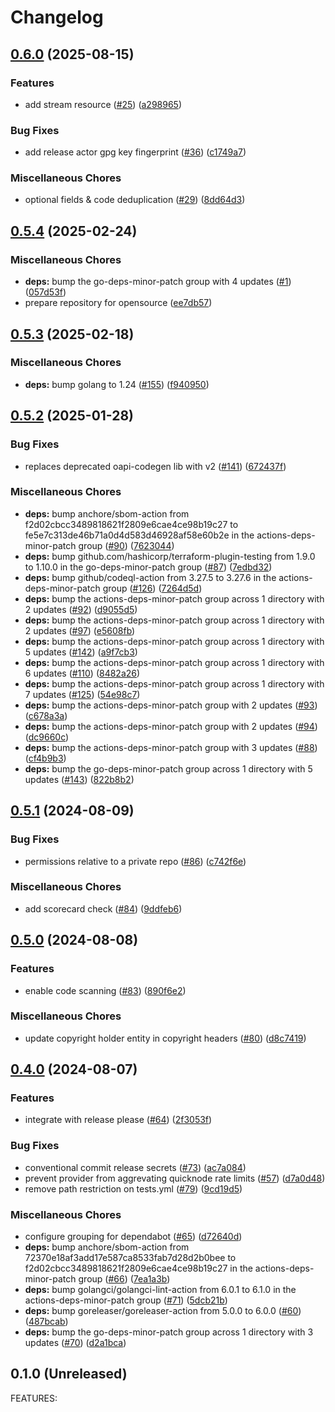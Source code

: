 # Changelog

## [0.6.0](https://github.com/circlefin/terraform-provider-quicknode/compare/v0.5.4...v0.6.0) (2025-08-15)


### Features

* add stream resource  ([#25](https://github.com/circlefin/terraform-provider-quicknode/issues/25)) ([a298965](https://github.com/circlefin/terraform-provider-quicknode/commit/a2989659d5dceba35bd6dce6f5648badb172485c))


### Bug Fixes

* add release actor gpg key fingerprint ([#36](https://github.com/circlefin/terraform-provider-quicknode/issues/36)) ([c1749a7](https://github.com/circlefin/terraform-provider-quicknode/commit/c1749a7d337228ad701e7e759e5e2b4226970ec5))


### Miscellaneous Chores

* optional fields & code deduplication ([#29](https://github.com/circlefin/terraform-provider-quicknode/issues/29)) ([8dd64d3](https://github.com/circlefin/terraform-provider-quicknode/commit/8dd64d3c7ddbc841c05f381c0c323e738a91e744))

## [0.5.4](https://github.com/circlefin/terraform-provider-quicknode/compare/v0.5.3...v0.5.4) (2025-02-24)


### Miscellaneous Chores

* **deps:** bump the go-deps-minor-patch group with 4 updates ([#1](https://github.com/circlefin/terraform-provider-quicknode/issues/1)) ([057d53f](https://github.com/circlefin/terraform-provider-quicknode/commit/057d53f0818180da856584f20637e76753c671e1))
* prepare repository for opensource ([ee7db57](https://github.com/circlefin/terraform-provider-quicknode/commit/ee7db5791883e89fc5812b17c586fab29827d3b2))

## [0.5.3](https://github.com/circlefin/terraform-provider-quicknode/compare/v0.5.2...v0.5.3) (2025-02-18)


### Miscellaneous Chores

* **deps:** bump golang to 1.24 ([#155](https://github.com/circlefin/terraform-provider-quicknode/issues/155)) ([f940950](https://github.com/circlefin/terraform-provider-quicknode/commit/f940950db96f1630e0303fa592ba476346522a82))

## [0.5.2](https://github.com/circlefin/terraform-provider-quicknode/compare/v0.5.1...v0.5.2) (2025-01-28)


### Bug Fixes

* replaces deprecated oapi-codegen lib with v2 ([#141](https://github.com/circlefin/terraform-provider-quicknode/issues/141)) ([672437f](https://github.com/circlefin/terraform-provider-quicknode/commit/672437fe5c567a49798bc3c78595101f00a3f47d))


### Miscellaneous Chores

* **deps:** bump anchore/sbom-action from f2d02cbcc3489818621f2809e6cae4ce98b19c27 to fe5e7c313de46b71a0d4d583d46928af58e60b2e in the actions-deps-minor-patch group ([#90](https://github.com/circlefin/terraform-provider-quicknode/issues/90)) ([7623044](https://github.com/circlefin/terraform-provider-quicknode/commit/76230441a0e1494de65e5cdd6df96ddcd146ba2d))
* **deps:** bump github.com/hashicorp/terraform-plugin-testing from 1.9.0 to 1.10.0 in the go-deps-minor-patch group ([#87](https://github.com/circlefin/terraform-provider-quicknode/issues/87)) ([7edbd32](https://github.com/circlefin/terraform-provider-quicknode/commit/7edbd3207d12c70f2b87a9fdd9130159262dea6c))
* **deps:** bump github/codeql-action from 3.27.5 to 3.27.6 in the actions-deps-minor-patch group ([#126](https://github.com/circlefin/terraform-provider-quicknode/issues/126)) ([7264d5d](https://github.com/circlefin/terraform-provider-quicknode/commit/7264d5dbe134d8268ff83256cc020c32e8d594d1))
* **deps:** bump the actions-deps-minor-patch group across 1 directory with 2 updates ([#92](https://github.com/circlefin/terraform-provider-quicknode/issues/92)) ([d9055d5](https://github.com/circlefin/terraform-provider-quicknode/commit/d9055d5a7252567026ddaf63fb62726cee179a22))
* **deps:** bump the actions-deps-minor-patch group across 1 directory with 2 updates ([#97](https://github.com/circlefin/terraform-provider-quicknode/issues/97)) ([e5608fb](https://github.com/circlefin/terraform-provider-quicknode/commit/e5608fbb6e9adbbd8bb9b570db0140604b599a48))
* **deps:** bump the actions-deps-minor-patch group across 1 directory with 5 updates ([#142](https://github.com/circlefin/terraform-provider-quicknode/issues/142)) ([a9f7cb3](https://github.com/circlefin/terraform-provider-quicknode/commit/a9f7cb3522fe59f70675e4bbbd09ee3af1a195f9))
* **deps:** bump the actions-deps-minor-patch group across 1 directory with 6 updates ([#110](https://github.com/circlefin/terraform-provider-quicknode/issues/110)) ([8482a26](https://github.com/circlefin/terraform-provider-quicknode/commit/8482a264636702fc797793a9f65f2764e8123d35))
* **deps:** bump the actions-deps-minor-patch group across 1 directory with 7 updates ([#125](https://github.com/circlefin/terraform-provider-quicknode/issues/125)) ([54e98c7](https://github.com/circlefin/terraform-provider-quicknode/commit/54e98c7a7c3c22beee255d89c97022654fd9a4fb))
* **deps:** bump the actions-deps-minor-patch group with 2 updates ([#93](https://github.com/circlefin/terraform-provider-quicknode/issues/93)) ([c678a3a](https://github.com/circlefin/terraform-provider-quicknode/commit/c678a3a2d87b08a76dce4b1d08ab6b10840f2dc0))
* **deps:** bump the actions-deps-minor-patch group with 2 updates ([#94](https://github.com/circlefin/terraform-provider-quicknode/issues/94)) ([dc9660c](https://github.com/circlefin/terraform-provider-quicknode/commit/dc9660c90ae8196ead0a960cc25409830ba433b2))
* **deps:** bump the actions-deps-minor-patch group with 3 updates ([#88](https://github.com/circlefin/terraform-provider-quicknode/issues/88)) ([cf4b9b3](https://github.com/circlefin/terraform-provider-quicknode/commit/cf4b9b3a4a8e094210ef24c245727c54da19cbe3))
* **deps:** bump the go-deps-minor-patch group across 1 directory with 5 updates ([#143](https://github.com/circlefin/terraform-provider-quicknode/issues/143)) ([822b8b2](https://github.com/circlefin/terraform-provider-quicknode/commit/822b8b253d781f27540ce5190624c703d61f1683))

## [0.5.1](https://github.com/circlefin/terraform-provider-quicknode/compare/v0.5.0...v0.5.1) (2024-08-09)


### Bug Fixes

* permissions relative to a private repo ([#86](https://github.com/circlefin/terraform-provider-quicknode/issues/86)) ([c742f6e](https://github.com/circlefin/terraform-provider-quicknode/commit/c742f6ef36b864235e573ad91d1bb0294621ea82))


### Miscellaneous Chores

* add scorecard check ([#84](https://github.com/circlefin/terraform-provider-quicknode/issues/84)) ([9ddfeb6](https://github.com/circlefin/terraform-provider-quicknode/commit/9ddfeb6103a93b11f2953c8ad47274e4d4fe2244))

## [0.5.0](https://github.com/circlefin/terraform-provider-quicknode/compare/v0.4.0...v0.5.0) (2024-08-08)


### Features

* enable code scanning ([#83](https://github.com/circlefin/terraform-provider-quicknode/issues/83)) ([890f6e2](https://github.com/circlefin/terraform-provider-quicknode/commit/890f6e27d1a5da75b50d88d425902cf3efbb0424))


### Miscellaneous Chores

* update copyright holder entity in copyright headers ([#80](https://github.com/circlefin/terraform-provider-quicknode/issues/80)) ([d8c7419](https://github.com/circlefin/terraform-provider-quicknode/commit/d8c74190a2eed066e3d0831d2ed1517d10c4f1ab))

## [0.4.0](https://github.com/circlefin/terraform-provider-quicknode/compare/v0.3.0...v0.4.0) (2024-08-07)


### Features

* integrate with release please ([#64](https://github.com/circlefin/terraform-provider-quicknode/issues/64)) ([2f3053f](https://github.com/circlefin/terraform-provider-quicknode/commit/2f3053f711d3a611a795b143848bba12da1eed59))


### Bug Fixes

* conventional commit release secrets ([#73](https://github.com/circlefin/terraform-provider-quicknode/issues/73)) ([ac7a084](https://github.com/circlefin/terraform-provider-quicknode/commit/ac7a08409692ce76ac03dd0cbb9bc8a4de89ac2e))
* prevent provider from aggrevating quicknode rate limits ([#57](https://github.com/circlefin/terraform-provider-quicknode/issues/57)) ([d7a0d48](https://github.com/circlefin/terraform-provider-quicknode/commit/d7a0d48a1ba9bd208b719ef6019b97ac299ac09f))
* remove path restriction on tests.yml ([#79](https://github.com/circlefin/terraform-provider-quicknode/issues/79)) ([9cd19d5](https://github.com/circlefin/terraform-provider-quicknode/commit/9cd19d577c26a062dba396647a77b1de8ed9ea6e))


### Miscellaneous Chores

* configure grouping for dependabot ([#65](https://github.com/circlefin/terraform-provider-quicknode/issues/65)) ([d72640d](https://github.com/circlefin/terraform-provider-quicknode/commit/d72640de3ea59f0983eb99f25b20f0e8d1d6d06d))
* **deps:** bump anchore/sbom-action from 72370e18af3add17e587ca8533fab7d28d2b0bee to f2d02cbcc3489818621f2809e6cae4ce98b19c27 in the actions-deps-minor-patch group ([#66](https://github.com/circlefin/terraform-provider-quicknode/issues/66)) ([7ea1a3b](https://github.com/circlefin/terraform-provider-quicknode/commit/7ea1a3bc0264b5520be5ca9d782dfa499b4d6bfd))
* **deps:** bump golangci/golangci-lint-action from 6.0.1 to 6.1.0 in the actions-deps-minor-patch group ([#71](https://github.com/circlefin/terraform-provider-quicknode/issues/71)) ([5dcb21b](https://github.com/circlefin/terraform-provider-quicknode/commit/5dcb21bf71edd9625158ffcab8f88ee66fa987e0))
* **deps:** bump goreleaser/goreleaser-action from 5.0.0 to 6.0.0 ([#60](https://github.com/circlefin/terraform-provider-quicknode/issues/60)) ([487bcab](https://github.com/circlefin/terraform-provider-quicknode/commit/487bcab31f1501e21268a5bf806c9d73acab6ce7))
* **deps:** bump the go-deps-minor-patch group across 1 directory with 3 updates ([#70](https://github.com/circlefin/terraform-provider-quicknode/issues/70)) ([d2a1bca](https://github.com/circlefin/terraform-provider-quicknode/commit/d2a1bcad284ee7d189fcf27ac33ca668ac6fa9b6))

## 0.1.0 (Unreleased)

FEATURES:
